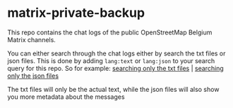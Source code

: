 # matrix-private-backup

This repo contains the chat logs of the public OpenStreetMap Belgium Matrix channels.

You can either search through the chat logs either by search the txt files or json files.
This is done by adding `lang:text` or `lang:json` to your search query for this repo.
So for example: [searching only the txt files](https://github.com/search?q=repo%3Aosmbe%2Fmatrix-backup++lang%3Atext+hello&type=code) | [searching only the json files](https://github.com/search?q=repo%3Aosmbe%2Fmatrix-backup++lang%3Ajson+hello&type=code)

The txt files will only be the actual text, while the json files will also show you more metadata about the messages